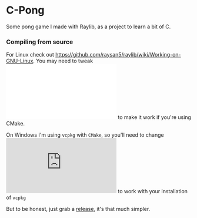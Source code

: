 # C-Pong
Some pong game I made with Raylib, as a project to learn a bit of C.

### Compiling from source
For Linux check out https://github.com/raysan5/raylib/wiki/Working-on-GNU-Linux. You may need to tweak ![CMakeLists.txt](/CMakeLists.txt) to make it work if you're using CMake.

On Windows I'm using `vcpkg` with `CMake`, so you'll need to change ![these lines](https://github.com/S0raWasTaken/C-Pong/blob/master/CMakeLists.txt#L4L5) to work with your installation of `vcpkg`

But to be honest, just grab a [release](https://github.com/S0raWasTaken/C-Pong/releases/latest), it's that much simpler.
